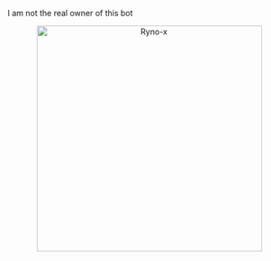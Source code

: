 I am not the real owner of this bot
<p align="center">
    <a href="https://github.com/THUGOFFICIALS/private-b/"><img src="https://telegra.ph/file/ca92ae10bf74d3cd720e7.jpg" alt="Ryno-x" width=400px></a>
    <br>
    <br>
</p>

